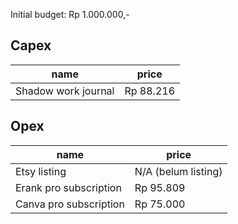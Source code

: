 Initial budget: Rp 1.000.000,-
## Capex
|name|price|
|----|-----|
| Shadow work journal | Rp 88.216 |
## Opex
|name|price|
|----|-----|
|Etsy listing | N/A (belum listing)|
| Erank pro subscription | Rp 95.809 | 
| Canva pro subscription | Rp 75.000 |
